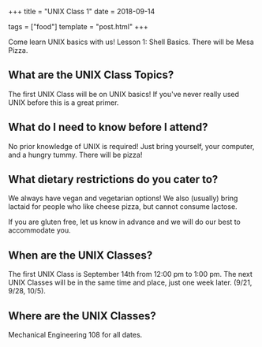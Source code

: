 +++
title = "UNIX Class 1"
date = 2018-09-14

tags = ["food"]
template = "post.html"
+++

Come learn UNIX basics with us! Lesson 1: Shell Basics. There will be Mesa Pizza. 

<!-- more -->

## What are the UNIX Class Topics?

The first UNIX Class will be on UNIX basics! If you've never really used UNIX before this is a great primer.

## What do I need to know before I attend?

No prior knowledge of UNIX is required! Just bring yourself, your computer, and a hungry tummy. There will be pizza!

## What dietary restrictions do you cater to?

We always have vegan and vegetarian options! We also (usually) bring lactaid for people who like cheese pizza, but cannot consume lactose. 

If you are gluten free, let us know in advance and we will do our best to accommodate you.

## When are the UNIX Classes?
The first UNIX Class is September 14th from 12:00 pm to 1:00 pm. The next UNIX Classes will be in the same time and place, just one week later. (9/21, 9/28, 10/5).

## Where are the UNIX Classes?
Mechanical Engineering 108 for all dates.
